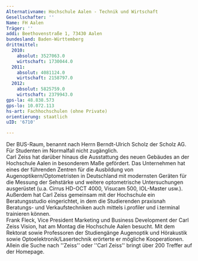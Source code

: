 ```yaml
---
Alternativname: Hochschule Aalen - Technik und Wirtschaft
Gesellschafter: ''
Name: FH Aalen
Träger: ''
addi: Beethovenstraße 1, 73430 Aalen
bundesland: Baden-Württemberg
drittmittel:
  2010:
    absolut: 3527063.0
    wirtschaft: 1730044.0
  2011:
    absolut: 4081124.0
    wirtschaft: 2158797.0
  2012:
    absolut: 5825759.0
    wirtschaft: 2379943.0
gps-la: 48.838.573
gps-lo: 10.072.113
hs-art: Fachhochschulen (ohne Private)
orientierung: staatlich
uID: '6710'

---
```

Der BUS-Raum, benannt nach Herrn Berndt-Ulrich Scholz der Scholz AG. Für Studenten im Normalfall nicht zugänglich.<br>Carl Zeiss hat darüber hinaus die Ausstattung des neuen Gebäudes an der Hochschule Aalen in besonderem Maße gefördert. Das Unternehmen hat eines der führenden Zentren für die Ausbildung von Augenoptikern/Optometristen in Deutschland mit modernsten Geräten für die Messung der Sehstärke und weitere optometrische Untersuchungen ausgerüstet (u.a. Cirrus HD-OCT 4000, Visucam 500, IOL-Master usw.). Außerdem hat Carl Zeiss gemeinsam mit der Hochschule ein Beratungsstudio eingerichtet, in dem die Studierenden praxisnah Beratungs- und Verkaufstechniken auch mittels i.profiler und i.terminal trainieren können.<br>Frank Fleck, Vice President Marketing und Business Development der Carl Zeiss Vision, hat am Montag die Hochschule Aalen besucht. Mit dem Rektorat sowie Professoren der Studiengänge Augenoptik und Hörakustik sowie Optoelektronik/Lasertechnik erörterte er mögliche Kooperationen.<br>Allein die Suche nach ''Zeiss'' oder ''Carl Zeiss'' bringt über 200 Treffer auf der Homepage.
